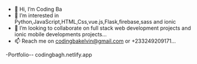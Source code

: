 - 👋 Hi, I’m Coding Ba
- 👀 I’m interested in Python,JavaScript,HTML,Css,vue.js,Flask,firebase,sass and ionic
- 💞️ I’m looking to collaborate on full stack web development projects and ionic mobile developments projects...
- 📫 Reach me on codingbakelvin@gmail.com or +233249209171...

-Portfolio-- codingbagh.netlify.app 
